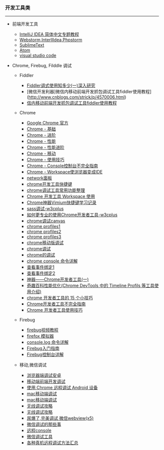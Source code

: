 ### 开发工具类

---

- 前端开发工具

   - [IntelliJ IDEA 简体中文专题教程](https://github.com/judasn/IntelliJ-IDEA-Tutorial)
   - [Webstorm,InterllIdea,Phpstorm](http://note.youdao.com/share/?id=e067fff1bf982796d480446c9eb274c0&type=note#/)
   - [SublimeText](https://github.com/jikeytang/sublime-text)
   - [Atom](https://atom.io/)
   - [visual studio code](https://code.visualstudio.com/b?utm_expid=101350005-21.ckupCbvGQMiML5eJsxWmxw.1&utm_referrer=http%3A%2F%2Fgold.xitu.io%2Fentry%2F56ecd1a75bbb50004c4ccd59)
   
 - Chrome, Firebug, Filddle 调试
 
   - Fiddler
   
     - [Fiddler调式使用知多少(一)深入研究](http://www.cnblogs.com/tugenhua0707/p/4623317.html)
     - [微信开发利器]微信内移动前端开发抓包调试工具fiddler使用教程](http://www.cnblogs.com/strick/p/4570006.html)
     - [信内移动前端开发抓包调试工具fiddler使用教程](http://gaoboy.com/article/26.html)
   
   - Chrome
   
     - [Google Chrome 官方](https://developer.chrome.com/devtools)
     - [Chrome - 基础](http://www.cnblogs.com/constantince/p/4565261.html)
     - [Chrome - 进阶](http://www.cnblogs.com/constantince/p/4579121.html)
     - [Chrome - 性能](http://www.cnblogs.com/constantince/p/4585983.html)
     - [Chrome - 性能进阶](http://www.cnblogs.com/constantince/p/4607497.html)
     - [Chrome - 移动](http://www.cnblogs.com/constantince/p/4624241.html)
     - [Chrome - 使用技巧](http://www.cnblogs.com/liyunhua/p/4544738.html)
     - [Chrome - Console控制台不完全指南](http://www.cnblogs.com/Wayou/p/chrome-console-tips-and-tricks.html)
     - [Chrome - Workspace使浏览器变成IDE](http://c7sky.com/chrome-devtools-workspace.html)
     - [network面板](http://www.html-js.com/article/Nothing-blind%202975)
     - [chrome开发工具快捷键](http://anti-code.com/devtools-cheatsheet/)
     - [chrome调试工具常用功能整理](http://www.html-js.com/article/2327)
     - [Chrome 开发工具 Workspace 使用](http://www.iinterest.net/2014/05/09/chrome-dev-tool-workspace/)
     - [Chrome神器Vimium快捷键学习记录](http://www.cppblog.com/deercoder/archive/2011/10/22/158886.html)
     - [sass调试-w3cplus](http://www.w3cplus.com/sassguide/debug.html)
     - [如何更专业的使用Chrome开发者工具-w3cplus](http://www.w3cplus.com/tools/how-to-use-chrome-devtools-like-a-pro.html)
     - [chrome调试canvas](http://sentsin.com/web/253.html)
     - [chrome profiles1](https://developer.chrome.com/devtools/index)
     - [chrome profiles2](http://h5dev.uc.cn/article-25-1.html)
     - [chrome profiles3](http://www.oschina.net/translate/performance-optimisation-with-timeline-profiles)
     - [chrome移动版调试](https://developer.chrome.com/devtools/docs/mobile-emulation)
     - [chrome调试](http://ued.taobao.org/blog/2012/06/debug-with-chrome-dev-tool/)
     - [chrome的调试](http://www.cnblogs.com/QLeelulu/archive/2011/08/28/2156402.html)
     - [chrome console 命令详解](https://developer.chrome.com/devtools/docs/commandline-api)
     - [查看事件绑定1](http://www.cnblogs.com/leonkao/p/3809655.html)
     - [查看事件绑定2](http://www.cnblogs.com/xiaoyao2011/p/3447421.html)
     - [神器——Chrome开发者工具(一)](http://segmentfault.com/a/1190000000683599)
     - [奇趣百科性能优化(Chrome DevTools 中的 Timeline Profils 等工具使用介绍)](https://xinranliu.me/2015-05-22-qiqu-performance/)
     - [chrome 开发者工具的 15 个小技巧](http://frontenddev.org/link/15-tips-of-chrome-developer-tools.html)
     - [Chrome开发者工具不完全指南](http://1ke.co/course/361)
     - [Chrome 开发者工具使用技巧](http://segmentfault.com/a/1190000003882567)
    
   - Firebug

     - [firebug视频教程](http://www.imooc.com/learn/137)
     - [firefox 模拟器](https://developer.mozilla.org/zh-CN/docs/Tools/WebIDE)
     - [console.log 命令详解](http://www.cnblogs.com/ctriphire/p/4116207.html)
     - [Firebug入门指南](http://www.ruanyifeng.com/blog/2008/06/firebug_tutorial.html)
     - [Firebug控制台详解](http://www.ruanyifeng.com/blog/2011/03/firebug_console_tutorial.html)

   - 移动,微信调试
   
     - [浏览器端调试安卓](https://openstf.github.io/)
     - [移动端前端开发调试](http://yujiangshui.com/multidevice-frontend-debug/)
     - [使用 Chrome 远程调试 Android 设备](https://github.com/yujiangshui/CN-Chrome-DevTools/blob/remote-debugging/md/Use-Tools/remote-debugging.md)
     - [mac移动端调试](http://plus.uc.cn/document/webapp/doc5.html)
     - [mac移动端调试](http://www.mihtool.com/)
     - [无线调试攻略](http://thx.github.io/mobile/debugging-in-mobile/)
     - [无线调试攻略](http://yanhaijing.com/mobile/2014/12/17/web-debug-for-mobile/)
     - [屌爆了,完美调试 微信webview(x5)](http://www.jianshu.com/p/ccf124f1f74b)
     - [微信调试的那些事](http://liyaodong.com/2015/07/06/%E5%BE%AE%E4%BF%A1%E8%B0%83%E8%AF%95%E7%9A%84%E9%82%A3%E4%BA%9B%E4%BA%8B/)
     - [远程console](http://jsconsole.com/)
     - [微信调试工具](http://blog.qqbrowser.cc/)
     - [各种真机远程调试方法汇总](https://github.com/jieyou/remote_inspect_web_on_real_device)
